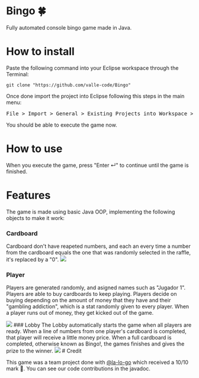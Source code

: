 # Bingo 🍀
Fully automated console bingo game made in Java. 
# How to install
Paste the following command into your Eclipse workspace through the Terminal:
```
git clone "https://github.com/valle-code/Bingo"
```
Once done import the project into Eclipse following this steps in the main menu:
<pre>File > Import > General > Existing Projects into Workspace > Next > Browse Folder "Bingo" > Finish</pre>
You should be able to execute the game now.
# How to use 
When you execute the game, press "Enter ↵" to continue until the game is finished.
# Features
The game is made using basic Java OOP, implementing the following objects to make it work:
### Cardboard
Cardboard don't have reapeted numbers, and each an every time a number from the cardboard equals the one that was randomly selected in the raffle, it's replaced by a "0".
<img src = "img/cardboard.jpg">
### Player
Players are generated randomly, and asigned names such as "Jugador 1". Players are able to buy cardboards to keep playing. Players decide on buying depending on the amount of money that they have and their "gambling addiction", which is a stat randomly given to every player. When a player runs out of money, they get kicked out of the game. 

<img src = "img/player.jpg">
### Lobby
The Lobby automatically starts the game when all players are ready. When a line of numbers from one player's cardboard is completed, that player will receive a little money price. When a full cardboard is completed, otherwise known as Bingo!, the games finishes and gives the prize to the winner. 

<img src = "/img/lobby.gif">
# Credit

This game was a team project done with [@la-lo-go](https://github.com/la-lo-go) which received a 10/10 mark 💯. You can see our code contributions in the javadoc. 
